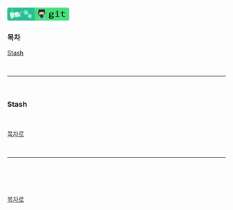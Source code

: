 <br />
<a href="https://github.com/seol-yu/TIL/tree/master/Git/Git_Master" target="_blank"><img src="https://github.com/seol-yu/TIL/blob/master/images/git-badge-logo.png?raw=true" height=30 /></a>
<br />

### 목차

[Stash](#Stash)



<br/>

---

<br/>

### Stash



<br />

[목차로](#목차)

<br />

---

<br />

### 

<br />

[목차로](#목차)

<br />